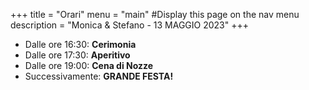 +++
title = "Orari"
menu = "main" #Display this page on the nav menu
description = "Monica & Stefano - 13 MAGGIO 2023"
+++

<div class="bgimg">

<ul>
<li>Dalle ore <span class="dot">16:30</span>: <b>Cerimonia</b></li>
<li>Dalle ore <span class="dot">17:30</span>: <b>Aperitivo</b></li>
<li>Dalle ore <span class="dot">19:00</span>: <b>Cena di Nozze</b></li>
<li>Successivamente: <b>GRANDE FESTA!</b></li>
</ul>

</div>

